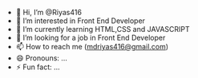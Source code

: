 - 👋 Hi, I’m @Riyas416
- 👀 I’m interested in Front End Developer
- 🌱 I’m currently learning HTML,CSS and JAVASCRIPT
- 💞️ I’m looking for a job in Front End Developer
- 📫 How to reach me (mdriyas416@gmail.com)
- 😄 Pronouns: ...
- ⚡ Fun fact: ...

<!---
Riyas416/Riyas416 is a ✨ special ✨ repository because its `README.md` (this file) appears on your GitHub profile.
You can click the Preview link to take a look at your changes.
--->
